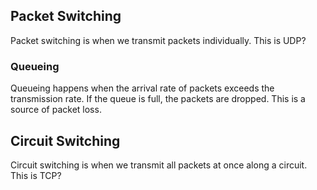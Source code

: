## Packet Switching
Packet switching is when we transmit packets individually. This is UDP?

### Queueing
Queueing happens when the arrival rate of packets exceeds the transmission rate. If the queue is full, the packets are dropped. This is a source of packet loss.

## Circuit Switching
Circuit switching is when we transmit all packets at once along a circuit. This is TCP?

